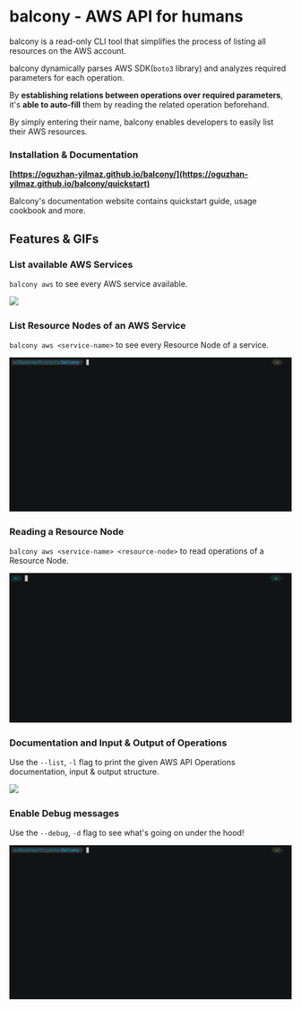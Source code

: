# balcony - AWS API for humans

balcony is a read-only CLI tool that simplifies the process of listing all resources on the AWS account.

balcony dynamically parses AWS SDK(`boto3` library) and analyzes required parameters for each operation. 

By **establishing relations between operations over required parameters**, it's **able to auto-fill** them by reading the related operation beforehand.

By simply entering their name, balcony enables developers to easily list their AWS resources.

<!-- It uses _read-only_ operations, it does not take any action on the used AWS account. -->

### Installation & Documentation 

**[https://oguzhan-yilmaz.github.io/balcony/](https://oguzhan-yilmaz.github.io/balcony/quickstart)**

Balcony's documentation website contains quickstart guide, usage cookbook and more.
## Features & GIFs

### List available AWS Services 
`balcony aws` to see every AWS service available.

![](https://github.com/oguzhan-yilmaz/balcony/blob/main/docs/visuals/aws-services-list.gif)


### List Resource Nodes of an AWS Service 
`balcony aws <service-name>` to see every Resource Node of a service.

![](https://github.com/oguzhan-yilmaz/balcony/blob/main/docs/visuals/resource-node-list.gif)


### Reading a Resource Node 
`balcony aws <service-name> <resource-node>` to read operations of a Resource Node.

![](https://github.com/oguzhan-yilmaz/balcony/blob/main/docs/visuals/reading-a-resource-node.gif)


### Documentation and Input & Output of Operations
Use the `--list`, `-l` flag to print the given AWS API Operations documentation, input & output structure. 
 

![](https://github.com/oguzhan-yilmaz/balcony/blob/main/docs/visuals/list-option.gif)


### Enable Debug messages 
Use the `--debug`, `-d` flag to see what's going on under the hood!

![](https://github.com/oguzhan-yilmaz/balcony/blob/main/docs/visuals/debug-messages.gif)
